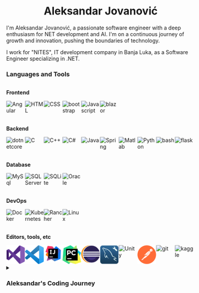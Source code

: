 <h1 align="center">Aleksandar Jovanović</h1>

I'm Aleksandar Jovanović, a passionate software engineer with a deep enthusiasm for NET development and AI. I'm on a continuous journey of growth and innovation, pushing the boundaries of technology.

I work for "NITES", IT development company in Banja Luka, as a Software Engineer specializing in .NET.


### Languages and Tools


<div class="column">
  
**Frontend**
<div class="row">
<img align="left" alt="Angular" title="Angular" width="50px" src="https://cdn.jsdelivr.net/gh/devicons/devicon@latest/icons/angular/angular-original.svg" />
<img align="left" alt="HTML" title="HTML" width="50px" src="https://cdn.jsdelivr.net/gh/devicons/devicon/icons/html5/html5-original.svg" />
<img align="left" alt="CSS" title="CSS" width="50px" src="https://cdn.jsdelivr.net/gh/devicons/devicon/icons/css3/css3-original.svg" />
<img align="left" alt="bootstrap" title="bootstrap" width="50px" src="https://cdn.jsdelivr.net/gh/devicons/devicon@latest/icons/bootstrap/bootstrap-original.svg" />
          
<img align="left" alt="Javascript" title="Javascript" width="50px" src="https://cdn.jsdelivr.net/gh/devicons/devicon/icons/javascript/javascript-original.svg" />
<img align="left" alt="blazor" title="blazor" width="50px" src="https://cdn.jsdelivr.net/gh/devicons/devicon@latest/icons/blazor/blazor-original.svg" />
          
<br><br><br>
</div>  
  
**Backend**
<div class="row">
<img align="left" alt="dotnetcore" title="dotnetcore" width="50px" src="https://cdn.jsdelivr.net/gh/devicons/devicon@latest/icons/dotnetcore/dotnetcore-original.svg" />         
<img align="left" alt="C" title="C" width="50px" src="https://cdn.jsdelivr.net/gh/devicons/devicon/icons/c/c-original.svg" />
<img align="left" alt="C++" title="C++" width="50px" src="https://cdn.jsdelivr.net/gh/devicons/devicon/icons/cplusplus/cplusplus-original.svg" />
<img align="left" alt="C#" title="C#" width="50px" src="https://cdn.jsdelivr.net/gh/devicons/devicon/icons/csharp/csharp-original.svg" />
<img align="left" alt="Java" title="Java" width="50px" src="https://cdn.jsdelivr.net/gh/devicons/devicon/icons/java/java-original.svg" />
<img align="left" alt="Spring" title="Spring" width="50px" src="https://cdn.jsdelivr.net/gh/devicons/devicon@latest/icons/spring/spring-original.svg" />
<img align="left" alt="Matlab" title="Matlab" width="50px" src="https://cdn.jsdelivr.net/gh/devicons/devicon@latest/icons/matlab/matlab-original.svg" />
<img align="left" alt="Python" title="Python" width="50px" src="https://cdn.jsdelivr.net/gh/devicons/devicon/icons/python/python-original.svg" />
<img align="left" alt="bash" title="bash" width="50px" src="https://cdn.jsdelivr.net/gh/devicons/devicon@latest/icons/bash/bash-original.svg" />
<img align="left" alt="flask" title="flask" width="50px" src="https://cdn.jsdelivr.net/gh/devicons/devicon@latest/icons/flask/flask-original.svg" />
          
<br><br><br>

</div>     

**Database**
<div class="row">
<img align="left" alt="MySql" title="MySql" width="50px" src="https://cdn.jsdelivr.net/gh/devicons/devicon/icons/mysql/mysql-original-wordmark.svg" />
<img align="left" alt="SQL Server" title="SQL server" width="50px" src="https://cdn.jsdelivr.net/gh/devicons/devicon/icons/microsoftsqlserver/microsoftsqlserver-original-wordmark.svg" />
<img align="left" alt="SQLite" title="SQLite" width="50px" src="https://cdn.jsdelivr.net/gh/devicons/devicon/icons/sqlite/sqlite-original-wordmark.svg" />  
<img align="left" alt="Oracle" title="Oracle" width="50px" src="https://cdn.jsdelivr.net/gh/devicons/devicon@latest/icons/oracle/oracle-original.svg" />         
<br><br><br>      
</div>

**DevOps**
<div class="row">
<img align="left" alt="Docker" title="Docker" width="50px" src="https://cdn.jsdelivr.net/gh/devicons/devicon@latest/icons/docker/docker-original-wordmark.svg"  />
<img align="left" alt="Kubernetes" title="Kubernetes" width="50px" src="https://cdn.jsdelivr.net/gh/devicons/devicon@latest/icons/kubernetes/kubernetes-original-wordmark.svg" />
<img align="left" alt="Rancher" title="Rancher" width="50px" src="https://cdn.jsdelivr.net/gh/devicons/devicon@latest/icons/rancher/rancher-original-wordmark.svg" />
<img align="left" alt="Linux" title="Linux" width="50px" src="https://cdn.jsdelivr.net/gh/devicons/devicon@latest/icons/linux/linux-original.svg" />
<br><br><br>      
</div>

**Editors, tools, etc**
<div class="row">
<img align="left" alt="Visual Studio" title="Visual Studio" width="50px" src="./resources/visual-studio_logo.png?raw=true" />
<img align="left" alt="Visual Studio Code" title="Visual Studio Code" width="50px" src="./resources/visual-studio-code_logo.png?raw=true" />
<img align="left" alt="IntelliJ IDEA" title="IntelliJ IDEA" width="50px" src="./resources/IntelliJ-IDEA_logo.png?raw=true" />
<img align="left" alt="PyCharm" title="PyCharm" width="50px" src="./resources/py-charm_logo.svg?raw=true" />
<img align="left" alt="Eclipse" title="Eclipse" width="50px" src="./resources/eclipse_logo.png?raw=true" />
<img align="left" alt="MySql Workbench" title="MySql Workbench" width="50px" src="./resources/mysql_workbench_logo.png?raw=true" />
<img align="left" alt="Unity" title="Unity" width="50px" src="https://cdn.jsdelivr.net/gh/devicons/devicon/icons/unity/unity-original-wordmark.svg" />
<img align="left" alt="Postman" title="Postman" width="50px" src="./resources/postman_logo.png?raw=true" />
<img align="left" alt="git" title="git" width="50px"  src="https://cdn.jsdelivr.net/gh/devicons/devicon@latest/icons/git/git-original.svg" />
<img align="left" alt="kaggle" title="kaggle" width="50px" src="https://cdn.jsdelivr.net/gh/devicons/devicon@latest/icons/kaggle/kaggle-original-wordmark.svg" />
<br><br><br>
</div>


<details>
<summary><h3> Aleksandar's Coding Journey</h3></summary>
  
> Make it simple and significant.
  
Since I first began coding in elementary school and participated in school competitions, I have been interested in programming.<br>

I've had the good fortune to learn from my father, who was an experienced programmer. His advice stoked my interest in software development and increased my curiosity.<br>

With a degree in software engineering, I'm currently focusing on AI and backend development.
I like the challenge of creating systems that are not only functional but also useful and significant.<br>






